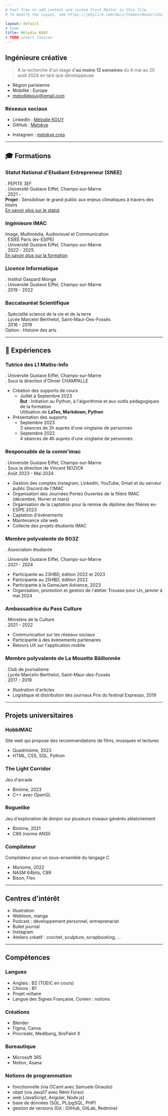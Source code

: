 ```yaml
---
# Feel free to add content and custom Front Matter to this file.
# To modify the layout, see https://jekyllrb.com/docs/themes/#overriding-theme-defaults

layout: default
# home
title: Mélodie KOUY
# TODO insert favicon
---
```


## Ingénieure créative  

> A la recherche d'un stage
> d'**au moins 12 semaines**
> du 4 mai au 20 août 2024
> en tant que développeuse

- Région parisienne
- Mobilité : Europe
- melodiekouy@gmail.com

<!-- TODO insérer icones des réseaux sociaux -->

### Réseaux sociaux
<!-- Site : melokye.github.io -->
- LinkedIn : [Mélodie KOUY](https://www.linkedin.com/in/m%C3%A9lodie-kouy-7902a4207/)
- GitHub : [Melokye](https://github.com/Melokye)
<!-- - GitLab : [Melokye](https://gitlab.com/Melokye) -->
- Instagram : [melokye.crea](https://www.instagram.com/melokye.crea/)

---

## 🎓 Formations

<!-- TODO créer une collection formation + voir sur LinkedIn pour + d'infos -->

### Statut National d'Etudiant Entrepreneur (SNEE)

. PEPITE 3EF  
. Université Gustave Eiffel, Champs-sur-Marne  
. 2021 -  
**Projet** : Sensibiliser le grand public aux enjeux climatiques à travers des loisirs  
[En savoir plus sur le statut](https://www.pepite-france.fr/)

### Ingénieure IMAC

Image, Multimédia, Audiovisuel et Communication  
. ESIEE Paris (ex-ESIPE)  
. Université Gustave Eiffel, Champs-sur-Marne  
. 2022 - 2025  
[En savoir plus sur la formation](https://www.ingenieur-imac.fr/)

### Licence Informatique

. Institut Gaspard Monge  
. Université Gustave Eiffel, Champs-sur-Marne  
. 2019 - 2022  

### Baccalauréat Scientifique

. Spécialité science de la vie et de la terre  
. Lycée Marcelin Berthelot, Saint-Maur-Des-Fossés  
. 2016 - 2019  
Option : Histoire des arts

---

## 💼 Expériences

### Tutrice des L1 Maths-Info

. Université Gustave Eiffel, Champs-sur-Marne  
. Sous la direction d'Olivier CHAMPALLE

- Création des supports de cours  
  - Juillet à Septembre 2023  
    **But** : Initiation au Python, à l'algorithmie et aux outils pédagogiques de la formation  
    Utilisation de **LaTex, Markdown, Python**
- Présentation des supports
  - Septembre 2023  
        3 séances de 2h auprès d'une vingtaine de personnes
  - Septembre 2022  
        4 séances de 4h auprès d'une vingtaine de personnes

### Responsable de la comm'imac

. Université Gustave Eiffel, Champs-sur-Marne  
. Sous la direction de Vincent NOZICK  
. Août 2023 - Mai 2024

- Gestion des comptes Instagram, LinkedIn, YouTube, Gmail et du serveur public Discord de l'IMAC
- Organisation des Journées Portes Ouvertes de la filière IMAC (décembre, février et mars)
- Organisation de la captation pour la remise de diplôme des filières ex-ESIPE 2023
- Captation d'événements
- Maintenance site web
- Collecte des projets étudiants IMAC

### Membre polyvalente de 803Z

. Association étudiante
<!-- 
gérée par 
Alaric (2021-2022) 
Wendy GERVAIS (2022-2023) 
Guilhem DUVAL (2023-2024) 
-->
. Université Gustave Eiffel, Champs-sur-Marne  
. 2021 - 2024  

- Participante au 23HBD, édition 2022 et 2023
- Participante au 25HBD, édition 2022
- Participante à la GameJam Advance, 2023
- Organisation, promotion et gestion de l'atelier Trousse pour Un, janvier à mai 2024

### Ambassadrice du Pass Culture

. Ministère de la Culture  
. 2021 - 2022

- Communication sur les réseaux sociaux
- Participante à des évènements partenaires
- Retours UX sur l'application mobile

### Membre polyvalente de La Mouette Bâillonnée

. Club de journalisme  
. Lycée Marcelin Berthelot, Saint-Maur-des-Fossés  
. 2017 - 2019

- Illustration d'articles
- Logistique et distribution des journaux
Prix du festival Expresso, 2019

--- 


## Projets universitaires

### HobbIMAC
Site web qui propose des recommandations de films, musiques et lectures
- Quadrinôme, 2023
- HTML, CSS, SQL, Python

### The Light Corridor
Jeu d'arcade
- Binôme, 2023
- C++ avec OpenGL

### Roguelike
Jeu d'exploration de donjon sur plusieurs niveaux générés aléatoirement
- Binôme, 2021
- C89 (norme ANSI)

### Compilateur
Compilateur pour un sous-ensemble du langage C
- Monome, 2022
- NASM 64bits, C89
- Bison, Flex

---

## Centres d'intérêt
- Illustration
- Webtoon, manga
- Podcast : développement personnel, entreprenariat
- Bullet journal
- Instagram
- Ateliers créatif : crochet, sculpture, scrapbooking, ...

--- 

## Compétences
### Langues
- Anglais : B2 (TOEIC en cours)
- Chinois : B1
- Projet voltaire
- Langue des Signes Française, Coréen : notions

### Créations
- Blender
- Figma, Canva
- Procreate, Medibang, IbisPaint X
<!-- TODO : suite adobe ? -->

### Bureautique
- Microsoft 365
- Notion, Asana

### Notions de programmation
- fonctionnelle (via OCaml avec Samuele Giraudo)
- objet (via Java17 avec Rémi Forax)
- web (JavaScript, Angular, Node.js)
- base de données (SQL, PL/pgSQL, PHP)
- gestion de versions (Git : GitHub, GitLab, Redmine)